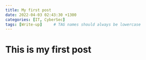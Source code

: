 ```yaml
---
title: My first post
date: 2022-04-03 02:43:30 +1300
categories: [IT, CyberSec]
tags: [Write-up]     # TAG names should always be lowercase
---
```


# This is my first post